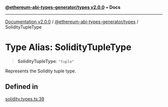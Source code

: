 [**@ethereum-abi-types-generator/types v2.0.0**](../README.md) • **Docs**

***

[Documentation v2.0.0](../../../packages.md) / [@ethereum-abi-types-generator/types](../README.md) / SolidityTupleType

# Type Alias: SolidityTupleType

> **SolidityTupleType**: `"tuple"`

Represents the Solidity tuple type.

## Defined in

[solidity.types.ts:39](https://github.com/niZmosis/ethereum-abi-types-generator/blob/51c0ac8a6ea35330201860f8469daa0efc6ae8f2/packages/types/src/solidity.types.ts#L39)
